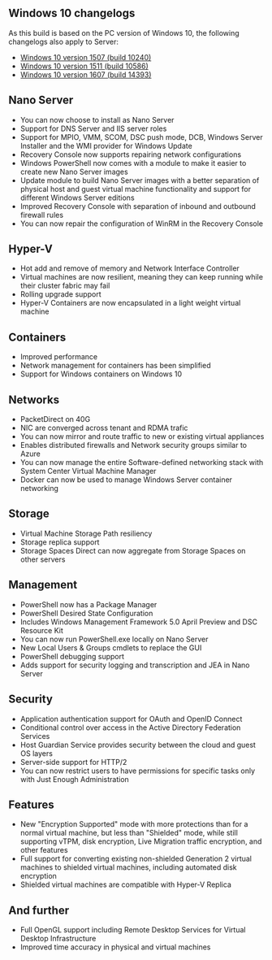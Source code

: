 ## Windows 10 changelogs
As this build is based on the PC version of Windows 10, the following changelogs also apply to Server:
- [Windows 10 version 1507 (build 10240)](https://changewindows.org/build/10240/pc)
- [Windows 10 version 1511 (build 10586)](https://changewindows.org/build/10586/pc)
- [Windows 10 version 1607 (build 14393)](https://changewindows.org/build/14393/pc)

## Nano Server
- You can now choose to install as Nano Server
- Support for DNS Server and IIS server roles
- Support for MPIO, VMM, SCOM, DSC push mode, DCB, Windows Server Installer and the WMI provider for Windows Update
- Recovery Console now supports repairing network configurations
- Windows PowerShell now comes with a module to make it easier to create new Nano Server images
- Update module to build Nano Server images with a better separation of physical host and guest virtual machine functionality and support for different Windows Server editions
- Improved Recovery Console with separation of inbound and outbound firewall rules
- You can now repair the configuration of WinRM in the Recovery Console

## Hyper-V
- Hot add and remove of memory and Network Interface Controller
- Virtual machines are now resilient, meaning they can keep running while their cluster fabric may fail
- Rolling upgrade support
- Hyper-V Containers are now encapsulated in a light weight virtual machine

## Containers
- Improved performance
- Network management for containers has been simplified
- Support for Windows containers on Windows 10

## Networks
- PacketDirect on 40G
- NIC are converged across tenant and RDMA trafic
- You can now mirror and route traffic to new or existing virtual appliances
- Enables distributed firewalls and Network security groups similar to Azure
- You can now manage the entire Software-defined networking stack with System Center Virtual Machine Manager
- Docker can now be used to manage Windows Server container networking

## Storage
- Virtual Machine Storage Path resiliency
- Storage replica support
- Storage Spaces Direct can now aggregate from Storage Spaces on other servers

## Management
- PowerShell now has a Package Manager
- PowerShell Desired State Configuration
- Includes Windows Management Framework 5.0 April Preview and DSC Resource Kit
- You can now run PowerShell.exe locally on Nano Server
- New Local Users & Groups cmdlets to replace the GUI
- PowerShell debugging support
- Adds support for security logging and transcription and JEA in Nano Server

## Security
- Application authentication support for OAuth and OpenID Connect
- Conditional control over access in the Active Directory Federation Services
- Host Guardian Service provides security between the cloud and guest OS layers
- Server-side support for HTTP/2
- You can now restrict users to have permissions for specific tasks only with Just Enough Administration

## Features
- New "Encryption Supported" mode with more protections than for a normal virtual machine, but less than "Shielded" mode, while still supporting vTPM, disk encryption, Live Migration traffic encryption, and other features
- Full support for converting existing non-shielded Generation 2 virtual machines to shielded virtual machines, including automated disk encryption
- Shielded virtual machines are compatible with Hyper-V Replica

## And further
- Full OpenGL support including Remote Desktop Services for Virtual Desktop Infrastructure
- Improved time accuracy in physical and virtual machines